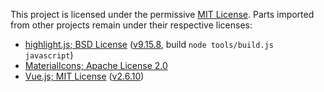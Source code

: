 ﻿This project is licensed under the permissive [MIT License](LICENSE). Parts imported from other projects remain under their respective licenses:

- [highlight.js; BSD License](https://github.com/highlightjs/highlight.js) ([v9.15.8](https://github.com/highlightjs/highlight.js/archive/9.15.8.zip), build `node tools/build.js javascript`)
- [MaterialIcons; Apache License 2.0](https://github.com/google/material-design-icons/issues/786#issuecomment-487055009)
- [Vue.js; MIT License](https://vuejs.org/) ([v2.6.10](https://github.com/vuejs/vue/archive/v2.6.10.zip))